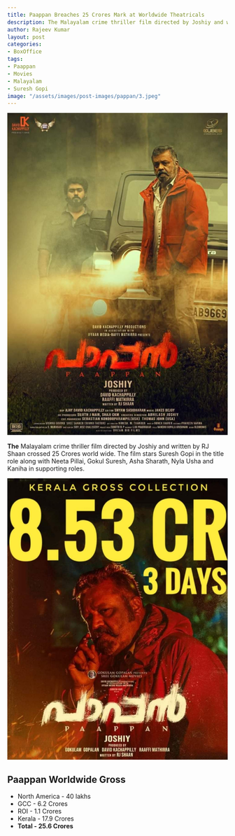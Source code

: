 ```yaml
---
title: Paappan Breaches 25 Crores Mark at Worldwide Theatricals
description: The Malayalam crime thriller film directed by Joshiy and written by RJ Shaan crossed 25 crores world wide.
author: Rajeev Kumar
layout: post
categories:
- BoxOffice
tags:
- Paappan
- Movies
- Malayalam
- Suresh Gopi
image: "/assets/images/post-images/pappan/3.jpeg"
---
```


![Paappan featured image](/assets/images/post-images/pappan/3.jpeg)

**The** Malayalam crime thriller film directed by Joshiy and written by RJ Shaan crossed 25 Crores world wide. The film stars Suresh Gopi in the title role along with Neeta Pillai, Gokul Suresh, Asha Sharath, Nyla Usha and Kaniha in supporting roles.

![Paappan collection image](/assets/images/post-images/pappan/2.jpeg)

## Paappan Worldwide Gross
- North America - 40 lakhs
- GCC - 6.2 Crores
- ROI - 1.1 Crores
- Kerala - 17.9 Crores
- **Total - 25.6 Crores**